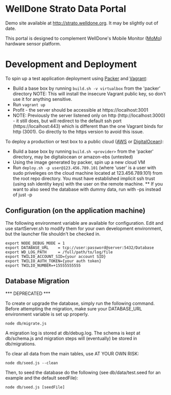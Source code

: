 # WellDone Strato Data Portal

Demo site available at http://strato.welldone.org.  It may be slightly out of date.

This portal is designed to complement WellDone's Mobile Monitor ([MoMo](http://www.github.com/welldone/MoMo-Firmware)) hardware sensor platform.

# Development and Deployment

To spin up a test application deployment using [Packer](http://www.packer.io) and [Vagrant](http://www.vagrantup.com):
* Build a base box by running `build.sh -v virtualbox` from the 'packer' directory NOTE: This will install the insecure Vagrant public key, so don't use it for anything sensitive.
* Run `vagrant up`
* Profit - the server should be accessible at https://localhost:3001
* NOTE: Previously the server listened only on http (http://localhost:3000) - it still does, but will redirect to the default ssh port (https://localhost:443) which is different than the one Vagrant binds for http (3001).  Go directly to the https version to avoid this issue.

To deploy a production or test box to a public cloud ([AWS](http://aws.amazon.com/) or [DigitalOcean](https://digitalocean.com/)):
* Build a base box by running `build.sh <provider>` from the 'packer' directory, <provider> may be digitalocean or amazon-ebs (untested)
* Using the image generated by packer, spin up a new cloud VM
* Run `deploy.sh -p user@123.456.789.101` (where 'user' is a user with sudo priveleges on the cloud machine located at 123.456.789.101) from the root repo directory.  You must have established implicit ssh trust (using ssh identity keys) with the user on the remote machine.
** If you want to also seed the database with dummy data, run with -ps instead of just -p

## Configuration (on the application machine)

The following environment variable are available for configuration.  Edit and use startServer.sh to modify them for your own development environment, but the launcher file shouldn't be checked in.

```
export NODE_DEBUG_MODE = 1
export DATABASE_URL    = tcp://user:password@server:5432/Database
export WD_LOG_PATH     = /full/path/to/log/file
export TWILIO_ACCOUNT_SID={your account SID}
export TWILIO_AUTH_TOKEN={your auth token}
export TWILIO_NUMBER=+15555555555
```

## Database Migration

*** DEPRECATED ***

To create or upgrade the database, simply run the following command.  Before attempting the migration, make sure your DATABASE_URL environment variable is set up properly.

```
node db/migrate.js
```

A migration log is stored at db/debug.log.
The schema is kept at db/schema.js and migration steps will (eventually) be stored in db/migrations.

To clear all data from the main tables, use AT YOUR OWN RISK:

```
node db/seed.js --clean
```

Then, to seed the database do the following (see db/data/test.seed for an example and the default seedFile):

```
node db/seed.js [seedFile]
```
